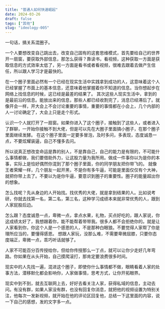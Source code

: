 ```yaml
---
title: "普通人如何快速崛起"
date: 2024-03-26
draft: false
tags: ["其他"]
slug: "ideology-005"
---
```


一句话，搞关系混圈子。

一个人要想改变自己跳出去，改变自己固有的这套思维模式，首先要给自己的世界开一扇窗，要获取外部信息，那怎么获得？靠读书，看视频，这种获取一方面是获取信息的方式效率太低了，另一方面是看书或者看视频，很难去跟着去做产生信任，所以跟人学习才是最快的。

在一个圈子里面必然有一个已经在现实生活中实践拿到成功的人，这意味着这个人已经掌握了市面上的基本信息，还意味着他掌握着你不知道的信息。当你想起步在网络上找信息的时候，这已经是最差的结果了。
其次这些人现实生活中，拿到的是最前沿的信息。能放出来的信息，那些人都已经收割完了，消息已经滞后了。就像开会一样，开大会上不会讨论重要的事情，重要的事情都在小会上，几个内部的人一讨论确定了，大会上只是走个形式。

认识一个人就打开了一扇窗。如果你进入了这个圈子，接触到了这些人，或者进入了群聊，一开始你接触不到大佬，但是可以先在大圈子里面搞小圈子，在那个圈子里面继续发酵。
在这个圈子里面一定要多冒泡，及时多问，多表现，态度诚恳一点，不要炫耀装逼，自己不懂多去问。

所以说真正想改变命运是靠的别人，不是靠自己，自己的能力是有限的，不可能什么事情都做，我们要借助外力，让这股力量为我所用。做成一件事你以为是你的本事，实际上是恰好偶然你混到了那个圈子里面，你的同学朋友把你带飞的。
就像王者荣耀一样，几个朋友一起开黑，不是你有多牛逼，可能是里面仅仅有个大神，就把你带上去了。不要以为是你牛逼，要意识到圈子的重要性。圈子的能量超出你的想象。

怎么找呢？先从身边的人开始找。找优秀的大佬，就是拿到结果的人。比如说考研，你就去找第一名，第二名，第三名，这种学习成绩本来就非常优秀的人，跟到人家屁股后边。

怎么跟？态度诚恳一点，卑微一点，拿点水果，礼物，买点好吃的，跟人家说，你这成绩太好了，我想跟着你，能不能帮着带带我。很多人都不会拒绝你的。就是让人家看到你，你这个人是一个感恩的人，不是那种白眼狼。不要觉得人家帮了你是理所应当的，要懂得感恩。
想跟人家玩，没那么难，不需要卑微屈膝，只要你态度端正，卑微一点，乖巧听话就够了。

人家不可能百分百传授给你，但给你传授那么一丁点，就可以让你少走好几年弯路。你如果在从头开始，自己摸爬滚打，那肯定要浪费很多时间。

现实中的人先找一遍，混进这个圈子，即使你什么事情都不做，眼睛看着人家的处事方法，潜移默化都会影响你，人家做事情，思考方式，让你开拓眼界。

现实中到不到，就去互联网上去，好好去看关注人家，获得私域的信息，主动去问。有没有群，如果人家没有群，也没有回复你消息，就把他的视频设置为特别关注，他每次一发新视频，就开始在他的评论区回复他，总结一下这里面的内容，说一下自己的感想，发的文字多一点。






